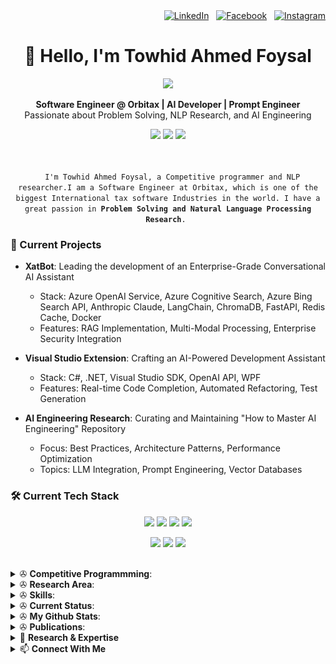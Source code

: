 <div align="right">
  <a href="https://www.linkedin.com/in/towhid-ahmed-67476818b/" target="_blank" rel="nofollow"><img alt="LinkedIn" width="22px" src="https://cdn.jsdelivr.net/npm/simple-icons@v3/icons/linkedin.svg" /></a>&nbsp;&nbsp;
  <a href="https://www.facebook.com/dreamy1001/" target="_blank" rel="nofollow"><img alt="Facebook" width="22px" src="https://cdn.jsdelivr.net/npm/simple-icons@v3/icons/facebook.svg" /></a>&nbsp;&nbsp;
  <a href="https://www.instagram.com/towhidfoysal/?hl=en" target="_blank" rel="nofollow"><img alt="Instagram" width="22px" src="https://cdn.jsdelivr.net/npm/simple-icons@v3/icons/instagram.svg" /></a>
</div>

<h1 align="center">👋 Hello, I'm Towhid Ahmed Foysal</h1>

<p align="center">
  <img src="https://media.giphy.com/media/13HgwGsXF0aiGY/giphy.gif" width="300">
</p>

<p align="center">
  <strong>Software Engineer @ Orbitax | AI Developer | Prompt Engineer</strong><br>
  Passionate about Problem Solving, NLP Research, and AI Engineering
</p>


<div align="center">
  <img src="https://img.shields.io/badge/AI-Engineer-blue?style=for-the-badge"/>
  <img src="https://img.shields.io/badge/Prompt-Engineer-green?style=for-the-badge"/>
  <img src="https://img.shields.io/badge/Software-Engineer-red?style=for-the-badge"/>
</div>

<br>
<p align="center">
  <code>
  I'm Towhid Ahmed Foysal, a Competitive programmer and NLP researcher.I am a Software Engineer at Orbitax, which is one of the biggest International tax software Industries in the world. I have a great passion in <strong>Problem Solving and Natural Language Processing Research</strong>. </code>
</p>

### 🔭 Current Projects

- **XatBot**: Leading the development of an Enterprise-Grade Conversational AI Assistant
  - Stack: Azure OpenAI Service, Azure Cognitive Search, Azure Bing Search API, Anthropic Claude, 
    LangChain, ChromaDB, FastAPI, Redis Cache, Docker
  - Features: RAG Implementation, Multi-Modal Processing, Enterprise Security Integration

- **Visual Studio Extension**: Crafting an AI-Powered Development Assistant
  - Stack: C#, .NET, Visual Studio SDK, OpenAI API, WPF
  - Features: Real-time Code Completion, Automated Refactoring, Test Generation

- **AI Engineering Research**: Curating and Maintaining "How to Master AI Engineering" Repository
  - Focus: Best Practices, Architecture Patterns, Performance Optimization
  - Topics: LLM Integration, Prompt Engineering, Vector Databases

### 🛠️ Current Tech Stack

<p align="center">
  <img src="https://img.shields.io/badge/Azure-0089D6?style=flat-square&logo=microsoft-azure&logoColor=white"/>
  <img src="https://img.shields.io/badge/VS_Code-007ACC?style=flat-square&logo=visual-studio-code&logoColor=white"/>
  <img src="https://img.shields.io/badge/Cursor-00ADD8?style=flat-square&logo=cursor&logoColor=white"/>
  <img src="https://img.shields.io/badge/Visual_Studio-5C2D91?style=flat-square&logo=visual-studio&logoColor=white"/>
</p>

<p align="center">
  <img src="https://img.shields.io/badge/Windows-10-292e33?style=flat-square&logo=microsoft&logoColor=ffffff">
  <img src="https://img.shields.io/badge/Linux-Ubuntu-292e33?style=flat-square&logo=Arch-Linux&logoColor=ffffff">
  <img src="https://img.shields.io/badge/BROWSER-Chrome-292e33?style=flat-square&logo=Google">
</p>


<br>

<details>
 <summary> ✇ <b>Competitive Programmming</b>: </summary>
<br>
<h2 align="center">ONLINE JUDGE</h2>
<p align="center">
  <a href="https://codeforces.com/profile/YoyOyoYOy000y000"><img src="https://img.shields.io/badge/Online%20Judge-Codeforces-red"> </a>
  <a href="https://codeforces.com/profile/YoyOyoYOy000y000"> <img src="https://img.shields.io/badge/id-YoyOyoYOy000y000-blueviolet"> </a>
  <a href="https://codeforces.com/contests/with/YoyOyoYOy000y000"> <img src="https://img.shields.io/badge/Total%20Contest-200-green"> </a>
  <a href="https://codeforces.com/profile/YoyOyoYOy000y000"> <img src="https://img.shields.io/badge/Problem%20Solved-797-orange"> </a>
  <a href="https://codeforces.com/profile/YoyOyoYOy000y000"> <img src="https://img.shields.io/badge/Max--rating-1868-blue"> </a>
</p>
<p align="center">
  <a href="https://uhunt.onlinejudge.org/id/888694"><img src="https://img.shields.io/badge/Online%20Judge-UVA-red"> </a>
  <a href="https://uhunt.onlinejudge.org/id/888694"> <img src="https://img.shields.io/badge/id-foysal87-blueviolet"> </a>
  <a href="https://uhunt.onlinejudge.org/id/888694"> <img src="https://img.shields.io/badge/Problem%20Solved-206-orange"> </a>
</p>
<p align="center">
  <a href="https://www.codechef.com/users/tvirussust"><img src="https://img.shields.io/badge/Online%20Judge-Codechef-red"> </a>
  <a href="https://www.codechef.com/users/tvirussust"> <img src="https://img.shields.io/badge/id-tvirussust-blueviolet"> </a>
  <a href="https://www.codechef.com/users/tvirussust"> <img src="https://img.shields.io/badge/Total%20Contest-20-green"> </a>
  <a href="https://www.codechef.com/users/tvirussust"> <img src="https://img.shields.io/badge/Problem%20Solved-24-orange"> </a>
  <a href="https://www.codechef.com/users/tvirussust"> <img src="https://img.shields.io/badge/Max--rating-1874-blue"> </a>
</p>
<p align="center">
  <a href="https://www.stopstalk.com/user/profile/t_a_f"><img src="https://img.shields.io/badge/Keep%20Tracking%20in%20StopStalk-t__a__f-red"> </a>
    <a href="https://www.stopstalk.com/user/profile/t_a_f"><img src="https://img.shields.io/badge/Total%20Problem%20solved-1241-blue"> </a>
</p>
 </details>
<details>
 <summary> ✇ <b>Research Area</b>: </summary>
<br>
<h2 align="center">RESEARCH</h2>
<p align="center">
  <img src="https://img.shields.io/badge/-Deep%20Learning-yellowgreen">
   <img src="https://img.shields.io/badge/-Machine%20Learning-orange">
  <img src="https://img.shields.io/badge/-NLP-red">
  <img src="https://img.shields.io/badge/-Basic%20Blockchain%20with%20fabrics-blue">
  <img src="https://img.shields.io/badge/-Artificial%20Intelligence-blueviolet">  
</p>
 </details>
<details>
 <summary> ✇ <b>Skills</b>: </summary>
<br>

<h2>
  <code>
    Preferred Languages
  </code>
</h2>
<br>
<p>
  <img src="views/cpp.jpg" height=40 hspace=10>
  <img src="views/java.png" height=40 hspace=10>
  <img src="views/javascript.png" height=40 hspace=10>
  <img src="views/python.png" height=40 hspace=10>
  <img src="views/sql.png" height=40 hspace=10>
</p>

<br>
<h2>
  <code>
    Integrated Development Environment(IDE)
  </code>
</h2>
<br>
<p>
  <img src="views/android_studio.png" height=40 hspace=10>
  <img src="views/codeblocks.png" height=40 hspace=10>
  <img src="views/pycharm.png" height=40 hspace=10>
  <img src="views/netbeans.png" height=40 hspace=10>
  <img src="views/sublime.svg" height=40 hspace=10>
  <img src="views/vscode.png" height=40 hspace=10>
</p>
<h2>
  <code>
    Database
  </code>
</h2>
<br>
<p>
 <img src="views/mongodb.png" height=40 hspace=10>
 <img src="views/mysql.png" height=40 hspace=10>
 <img src="views/firebase.png" height=40 hspace=10>
</p>
<h2>
  <code>
    Tools Used
  </code>
</h2>

<p>
 <img src="views/pypi.png" height=40 hspace=10>
 <img src="views/git.png" height=40 hspace=10>
 <img src="views/tensorflow.png" height=40 hspace=10>
 <img src="views/pytorch.png" height=40 hspace=10>
</p>
<br>
</details>
<details>
 <summary> ✇ <b>Current Status</b>: </summary>
<br>
- 🌱 I'm currently working on <code>XatBot - Enterprise-Grade Conversational AI Assistant</code> <br>
- 🚀 Leading development of <code>AI-Powered Visual Studio Extension</code> <br>
- 📚 Maintaining <code>How to Master AI Engineering Repository</code> <br>
- 💡 Specializing in <code>LLM Integration, RAG Systems, and Prompt Engineering</code> <br>
- 🔧 Working with <code>Azure OpenAI, LangChain, FastAPI, .NET, Docker</code> <br>
- 👯 I'm looking to collaborate on <code> Bangla NLP toolkit(sbnltk) </code> <br>
- 🕸️ Ask me about <code> Problem Solving and Deep learning </code> <br>
- 🌀 Trying to blog at <code> github </code> <br>
- 💬 You can reach me <code> towhidfoysal123@gmail.com </code> <br>
- ⚡  Gaming: COD, PUBG ,Valorant and Fall Guys

</details>
<details>
 <summary> ✇ <b>My Github Stats</b>: </summary>
<br>
<p align = "center">
  <img src = "https://github-readme-stats.vercel.app/api?username=Foysal87&show_icons=true&theme=tokyonight&include_all_commits=true&count_private=true&line_height=27">
  <img src = "https://github-readme-stats.vercel.app/api/top-langs/?username=Foysal87&hide=TeX,HTML&theme=tokyonight">
</p>
<p align="center">
<img src="https://komarev.com/ghpvc/?username=Foysal87&label=Profile%20views&color=0e75b6&style=flat" alt="Towhid Ahmed Foysal" /> </p>
</details>

<details>
 <summary> ✇ <b>Publications</b>: </summary>
<br>
<p align = "center">
 1. <a href="https://ieeexplore.ieee.org/document/9667900"> Bangla Extractive Text Summarization </a>
</p>

</details>

<details>
 <summary>🔬 <b>Research & Expertise</b></summary>
<br>
<p align="center">
  <img src="https://img.shields.io/badge/-Conversational_AI-007ACC?style=for-the-badge"/>
  <img src="https://img.shields.io/badge/-Prompt_Engineering-00ADD8?style=for-the-badge"/>
  <img src="https://img.shields.io/badge/-Deep_Learning-yellowgreen?style=for-the-badge"/>
  <img src="https://img.shields.io/badge/-NLP-red?style=for-the-badge"/>
</p>
</details>

<details>
 <summary>📫 <b>Connect With Me</b></summary>
<br>
<p align="center">
  📧 Email: towhidfoysal123@gmail.com<br>
  💼 LinkedIn: <a href="https://www.linkedin.com/in/towhid-ahmed-67476818b/">Towhid Ahmed Foysal</a>
</p>
</details>


